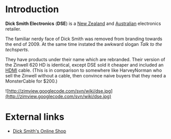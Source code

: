 # Introduction #

**Dick Smith Electronics** (**DSE**) is a [New Zealand](NewZealand.md) and [Australian](Australia.md) electronics retailer.

The familiar nerdy face of Dick Smith was removed from branding towards the end of 2009. At the same time instated the awkward slogan _Talk to the techsperts_.

They have products under their name which are rebranded. Their version of the Zinwell 620 HD is identical, except DSE sold it cheaper and included an [HDMI](HDMI.md) cable. (This is in comparison to somewhere like HarveyNorman who sell the Zinwell without a cable, then convince naive buyers that they need a MonsterCable for $200.)

![http://zimview.googlecode.com/svn/wiki/dse.jpg](http://zimview.googlecode.com/svn/wiki/dse.jpg)

# External links #

  * [Dick Smith's Online Shop](http://www.dse.co.nz/dse.shop/)